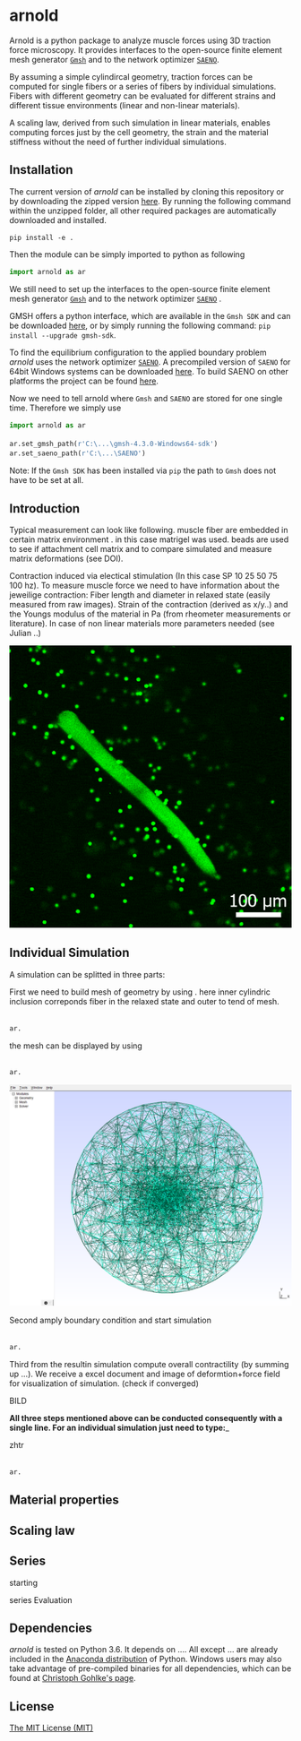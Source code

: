 # arnold

Arnold is a python package to analyze muscle forces using 3D traction force microscopy. It provides interfaces to the open-source finite element mesh generator [`Gmsh`](http://gmsh.info/) and to the network optimizer [`SAENO`](https://github.com/Tschaul/SAENO). 

By assuming a simple cylindircal geometry, traction forces can be computed for single fibers or a series of fibers by individual simulations. Fibers with different geometry can be evaluated for different strains and different tissue environments (linear and non-linear materials).


A scaling law, derived from such simulation in linear materials, enables computing forces just by the cell geometry, the strain and the material stiffness without the need of further individual simulations.



## Installation

The current version of *arnold* can be installed by cloning this repository or by downloading the zipped version [here](https://github.com/davidbhr/arnold/zipball/master). By running the following command within the unzipped folder, all other required packages are automatically downloaded and installed.

```
pip install -e . 
```




Then the module can be simply imported to python as following

```python
import arnold as ar
```




We still need to set up the interfaces to the open-source finite element mesh generator [`Gmsh`](http://gmsh.info/) and to the network optimizer [`SAENO`](https://github.com/Tschaul/SAENO) .


GMSH offers a python interface, which are available in the `Gmsh SDK` and can be downloaded [here](http://gmsh.info/#Download),
or by simply running the following command: `pip install --upgrade gmsh-sdk`.


To find the equilibrium configuration to the applied boundary problem *arnold* uses the network optimizer [`SAENO`](https://github.com/Tschaul/SAENO). A precompiled version of `SAENO` for 64bit Windows systems can be downloaded [here](https://github.com/davidbhr/arnold/tree/master/docs/SAENO). To build SAENO on other platforms the project can be found [here](https://github.com/Tschaul/SAENO).


Now we need to tell arnold  where `Gmsh` and `SAENO` are stored for one single time. Therefore we simply use

```python
import arnold as ar

ar.set_gmsh_path(r'C:\...\gmsh-4.3.0-Windows64-sdk')
ar.set_saeno_path(r'C:\...\SAENO')
```

Note: If the `Gmsh SDK` has been installed via `pip` the path to `Gmsh` does not have to be set at all.





## Introduction

Typical measurement can look like following. muscle fiber are  embedded in certain matrix environment . in this case matrigel was used. beads are used to see if attachment cell matrix and to compare simulated and measure matrix deformations (see DOI).

Contraction induced via electical stimulation (In this case SP 10 25 50 75 100 hz). To measure muscle force we need to have information about the jeweilige contraction:  Fiber length and diameter in relaxed state (easily measured from raw images). Strain of the contraction (derived as x/y..) and the Youngs modulus of the material in Pa (from rheometer measurements or literature). In case of non linear materials more parameters needed (see Julian ..)

![Loading GIF...](https://raw.githubusercontent.com/davidbhr/arnold/master/docs/GIFs/FDB_contraction(SP-10-25-50-75-100Hz).gif)



## Individual Simulation

A simulation can be splitted in three parts:

First we need to build mesh of geometry by using . here inner cylindric inclusion correponds fiber in the relaxed state and outer to tend of mesh. 


```python

ar.
```


the mesh can be displayed by using 

```python

ar.
```

<img src="https://raw.githubusercontent.com/davidbhr/arnold/master/docs/PNGs/GMSH_arnold.png" width="600" >



Second amply boundary condition and start simulation


```python

ar.
```

Third from the resultin simulation compute overall contractility (by summing up ...). We receive a excel document and image of deformtion+force field for visualization of simulation. (check if converged)


BILD





__All three steps mentioned above can be conducted consequently with a single line. For an individual simulation just need to type:___

zhtr

```python

ar.
```


## Material properties



## Scaling law


## Series

starting

series Evaluation




## Dependencies
*arnold* is tested on Python 3.6. It depends on .... All except ... are already included in the [Anaconda distribution](https://www.continuum.io/downloads) of Python. Windows users may also take advantage of pre-compiled binaries for all dependencies, which can be found at [Christoph Gohlke's page](http://www.lfd.uci.edu/~gohlke/pythonlibs/).

## License
[The MIT License (MIT)](https://github.com/davidbhr/arnold/blob/master/LICENSE)
